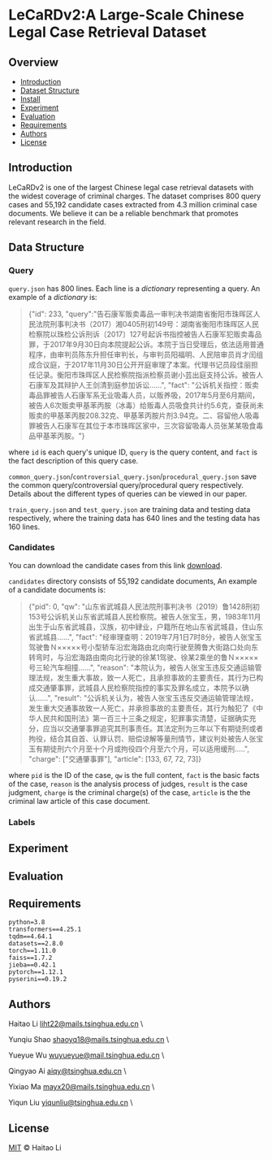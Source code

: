 <!--
 * @Author: lihaitao
 * @Date: 2023-02-28 23:34:00
 * @LastEditors: Do not edit
 * @LastEditTime: 2023-03-02 02:05:07
 * @FilePath: /LeCaRD2.0/LeCaRDv2/README.md
-->
# LeCaRDv2:A Large-Scale Chinese Legal Case Retrieval Dataset



## Overview

- [Introduction](#introduction)
- [Dataset Structure](#dataset-structure)
- [Install](#install)
- [Experiment](#experiment)
- [Evaluation](#evaluation)
- [Requirements](#requirements)
- [Authors](#authors)
- [License](#license)

## Introduction

LeCaRDv2 is one of the largest Chinese legal case retrieval datasets with the widest coverage of criminal charges. The dataset comprises 800 query cases and 55,192 candidate cases extracted from 4.3 million criminal case documents. We believe it can be a reliable benchmark that promotes relevant research in the field.

## Data Structure

### Query
`query.json` has 800 lines. Each line is a *dictionary* representing a query. An example of a *dictionary* is:

> {"id": 233, "query":"告石康军贩卖毒品一审判决书湖南省衡阳市珠晖区人民法院刑事判决书（2017）湘0405刑初149号：湖南省衡阳市珠晖区人民检察院以珠检公诉刑诉〔2017〕127号起诉书指控被告人石康军犯贩卖毒品罪，于2017年9月30日向本院提起公诉。本院于当日受理后，依法适用普通程序，由审判员陈东升担任审判长，与审判员阳福明、人民陪审员肖才闰组成合议庭，于2017年11月30日公开开庭审理了本案。代理书记员段佳丽担任记录。衡阳市珠晖区人民检察院指派检察员谢小芸出庭支持公诉。被告人石康军及其辩护人王剑清到庭参加诉讼......", "fact": "公诉机关指控：贩卖毒品罪被告人石康军系无业吸毒人员，以贩养吸，2017年5月至6月期间，被告人6次贩卖甲基苯丙胺（冰毒）给贩毒人员吸食共计约5.6克，查获尚未贩卖的甲基苯丙胺208.32克、甲基苯丙胺片剂3.94克。二、容留他人吸毒罪被告人石康军在其位于本市珠晖区家中，三次容留吸毒人员张某某吸食毒品甲基苯丙胺。"}

where `id` is each query's unique ID, `query` is the query content, and `fact` is the fact description of this query case.

`common_query.json`/`controversial_query.json`/`procedural_query.json` save the common query/controversial query/procedural query respectively. Details about the different types of queries can be viewed in our paper.

`train_query.json` and `test_query.json` are training data and testing data respectively, where the training data has 640 lines and the testing data has 160 lines.

### Candidates
You can download the candidate cases from this link [download](https://drive.google.com/file/d/1CqQ0ID5_9-qxaZm9TGLh38dVhLfYnl_C/view?usp=share_link).

`candidates` directory consists of 55,192 candidate documents, An example of a candidate documents is:

> {"pid": 0, "qw": "山东省武城县人民法院刑事判决书（2019）鲁1428刑初153号公诉机关山东省武城县人民检察院。被告人张宝玉，男，1983年11月出生于山东省武城县，汉族，初中肄业，户籍所在地山东省武城县，住山东省武城县......", "fact": "经审理查明：2019年7月1日7时8分，被告人张宝玉驾驶鲁Ｎ×××××号小型轿车沿宏海路由北向南行驶至腾鲁大街路口处向东转弯时，与沿宏海路由南向北行驶的徐某1驾驶、徐某2乘坐的鲁Ｎ×××××号三轮汽车相撞......", "reason": "本院认为，被告人张宝玉违反交通运输管理法规，发生重大事故，致一人死亡，且承担事故的主要责任，其行为已构成交通肇事罪，武城县人民检察院指控的事实及罪名成立，本院予以确认......", "result": "公诉机关认为，被告人张宝玉违反交通运输管理法规，发生重大交通事故致一人死亡，并承担事故的主要责任，其行为触犯了《中华人民共和国刑法》第一百三十三条之规定，犯罪事实清楚，证据确实充分，应当以交通肇事罪追究其刑事责任。其法定刑为三年以下有期徒刑或者拘役，结合其自首、认罪认罚、赔偿谅解等量刑情节，建议判处被告人张宝玉有期徒刑六个月至十个月或拘役四个月至六个月，可以适用缓刑.....", "charge": ["交通肇事罪"], "article": [133, 67, 72, 73]}

where `pid` is the ID of the case, `qw` is the full content,  `fact` is the basic facts of the case, `reason` is the analysis process of judges, `result` is the case judgment, `charge` is the criminal charge(s) of the case, `article` is the the criminal law article of this case document.

### Labels



## Experiment



## Evaluation



## Requirements

```
python=3.8
transformers==4.25.1
tqdm==4.64.1
datasets==2.8.0
torch==1.11.0
faiss==1.7.2
jieba==0.42.1
pytorch==1.12.1
pyserini==0.19.2
```

## Authors

Haitao Li liht22@mails.tsinghua.edu.cn \

Yunqiu Shao  shaoyq18@mails.tsinghua.edu.cn \

Yueyue Wu wuyueyue@mail.tsinghua.edu.cn \

Qingyao Ai aiqy@tsinghua.edu.cn \

Yixiao Ma mayx20@mails.tsinghua.edu.cn \

Yiqun Liu yiqunliu@tsinghua.edu.cn \

## License

[MIT](LICENSE) © Haitao Li